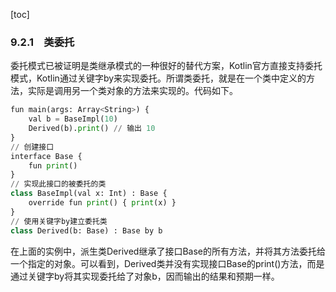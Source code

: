 [toc]

### 9.2.1　类委托

委托模式已被证明是类继承模式的一种很好的替代方案，Kotlin官方直接支持委托模式，Kotlin通过关键字by来实现委托。所谓类委托，就是在一个类中定义的方法，实际是调用另一个类对象的方法来实现的。代码如下。

```python
fun main(args: Array<String>) {
    val b = BaseImpl(10)
    Derived(b).print() // 输出 10
}
// 创建接口
interface Base {   
    fun print()
}
// 实现此接口的被委托的类
class BaseImpl(val x: Int) : Base {
    override fun print() { print(x) }
}
// 使用关键字by建立委托类
class Derived(b: Base) : Base by b
```

在上面的实例中，派生类Derived继承了接口Base的所有方法，并将其方法委托给一个指定的对象。可以看到，Derived类并没有实现接口Base的print()方法，而是通过关键字by将其实现委托给了对象b，因而输出的结果和预期一样。

